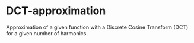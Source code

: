 # DCT-approximation
 Approximation of a given function with a Discrete Cosine Transform (DCT) for a given number of harmonics.
